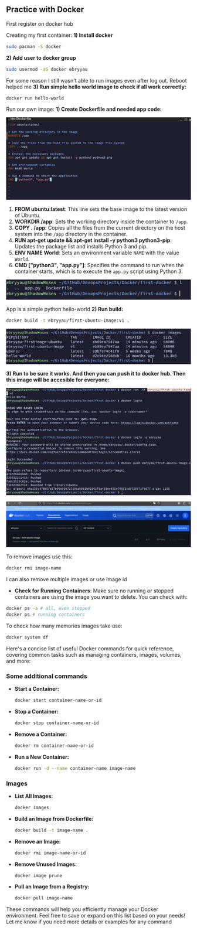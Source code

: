 ## Practice with Docker 

First register on docker hub

Creating my first container:
**1) Install docker**
``` bash
sudo pacman -S docker
```
**2) Add user to docker group**
``` bash
sudo usermod -aG docker ebryyau
```
For some reason I still wasn't able to run images even after log out. Reboot helped me
**3) Run simple hello world image to check if all work correctly:**
``` bash
docker run hello-world
```

Run our own image:
**1) Create Dockerfile and needed app code:**

![](https://github.com/Briez-b/DevOpsNotes/blob/main/Attachments/Pasted%20image%2020240906072432.png)

1. **FROM ubuntu:latest**: This line sets the base image to the latest version of Ubuntu.
2. **WORKDIR /app**: Sets the working directory inside the container to `/app`.
3. **COPY . /app**: Copies all the files from the current directory on the host system into the `/app` directory in the container.
4. **RUN apt-get update && apt-get install -y python3 python3-pip**: Updates the package list and installs Python 3 and pip.
5. **ENV NAME World**: Sets an environment variable `NAME` with the value `World`.
6. **CMD ["python3", "app.py"]**: Specifies the command to run when the container starts, which is to execute the `app.py` script using Python 3.

![](https://github.com/Briez-b/DevOpsNotes/blob/main/Attachments/Pasted%20image%2020240906072608.png)

App is a simple python hello-world
**2) Run build:**

``` bash
docker build -t ebryyau/first-ubuntu-image:v1 .
```
![](https://github.com/Briez-b/DevOpsNotes/blob/main/Attachments/Pasted%20image%2020240906074540.png)

**3) Run to be sure it works. And then you can push it to docker hub. Then this image will be accesible for everyone:**

![](https://github.com/Briez-b/DevOpsNotes/blob/main/Attachments/Pasted%20image%2020240906075056.png)

![](https://github.com/Briez-b/DevOpsNotes/blob/main/Attachments/Pasted%20image%2020240906075115.png)

To remove images use this:
``` bash
docker rmi image-name
```
I can also remove multiple images or use image id

- **Check for Running Containers**: Make sure no running or stopped containers are using the image you want to delete. You can check with:
``` bash
docker ps -a # all, even stopped
docker ps # running containers
```
To check how many memories images take use:
```bash
docker system df
```

Here's a concise list of useful Docker commands for quick reference, covering common tasks such as managing containers, images, volumes, and more:

### **Some additional commands**
- **Start a Container:**
  ```bash
  docker start container-name-or-id
  ```
- **Stop a Container:**
  ```bash
  docker stop container-name-or-id
  ```
- **Remove a Container:**
  ```bash
  docker rm container-name-or-id
  ```
- **Run a New Container:**
  ```bash
  docker run -d --name container-name image-name
  ```
### **Images**
- **List All Images:**
  ```bash
  docker images
  ```
- **Build an Image from Dockerfile:**
  ```bash
  docker build -t image-name .
  ```
- **Remove an Image:**
  ```bash
  docker rmi image-name-or-id
  ```
- **Remove Unused Images:**
  ```bash
  docker image prune
  ```
- **Pull an Image from a Registry:**
  ```bash
  docker pull image-name
  ```

These commands will help you efficiently manage your Docker environment. Feel free to save or expand on this list based on your needs! Let me know if you need more details or examples for any command
